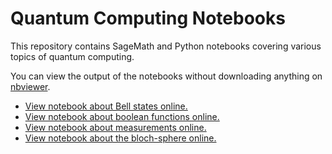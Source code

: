 # Quantum Computing Notebooks
This repository contains SageMath and Python notebooks covering various topics of quantum computing.

You can view the output of the notebooks without downloading anything on [nbviewer](https://nbviewer.org/).

* [View notebook about Bell states online.](https://nbviewer.org/github/msqc-goethe/quantum-computing-notebooks/blob/main/sagemath/bell-states.ipynb)
* [View notebook about boolean functions online.](https://nbviewer.org/github/msqc-goethe/quantum-computing-notebooks/blob/main/sagemath/boolean_functions_qc.ipynb)
* [View notebook about measurements online.](https://nbviewer.org/github/msqc-goethe/quantum-computing-notebooks/blob/main/sagemath/measurements.ipynb)
* [View notebook about the bloch-sphere online.](https://nbviewer.org/github/msqc-goethe/quantum-computing-notebooks/blob/main/qiskit/bloch-sphere_examples.ipynb)

